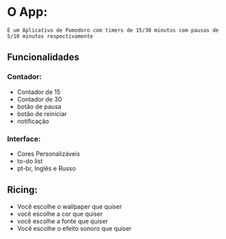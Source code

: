 # O App:
    É um Aplicativo de Pomodoro com timers de 15/30 minutos com pausas de 5/10 minutos respectivamente

## Funcionalidades

### Contador:
- Contador de 15
- Contador de 30
- botão de pausa
- botão de reiniciar
- notificação 

### Interface: 
- Cores Personalizáveis
- to-do list
- pt-br, Inglês e Russo

## Ricing:
- Você escolhe o wallpaper que quiser
- você escolhe a cor que quiser
- você escolhe a fonte que quiser
- Você escolhe o efeito sonoro que quiser